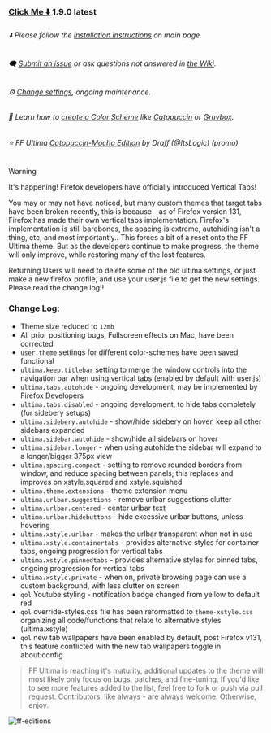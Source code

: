 ### [Click Me ⬇️](https://github.com/soulhotel/FF-ULTIMA/releases/download/1.9.0/ffultima1.9.0.zip) 1.9.0 latest

###### ⬇️ Please follow the [installation instructions](https://github.com/soulhotel/FF-ULTIMA#installation) on main page.

###### 🗨️ [Submit an issue](https://github.com/soulhotel/FF-ULTIMA/issues/new/choose) or ask questions not answered in [the Wiki](https://github.com/soulhotel/FF-ULTIMA/wiki).

###### ⚙️ [Change settings](https://github.com/soulhotel/FF-ULTIMA/wiki/Settings), ongoing maintenance.

###### 🎨 Learn how to [create a Color Scheme](https://github.com/soulhotel/FF-ULTIMA/wiki/Create-a-Color-Scheme) like [Catppuccin](https://github.com/soulhotel/FF-ULTIMA/blob/next-release/theme/color-schemes/catppuccin/readme.md) or [Gruvbox](https://github.com/soulhotel/FF-ULTIMA/blob/next-release/theme/color-schemes/gruvbox-light/readme.md).

###### ⭐ FF Ultima [Catppuccin-Mocha Edition](https://github.com/soulhotel/FF-ULTIMA/tree/main/theme/color-schemes/catppuccin-mocha/readme.md) by Draff (@ItsLogic) (promo)

>[!WARNING]
> It's happening! Firefox developers have officially introduced Vertical Tabs!
>
> You may or may not have noticed, but many custom themes that target tabs have been broken recently, this is because - as of Firefox version 131, Firefox has made their own vertical tabs implementation. Firefox's implementation is still barebones, the spacing is extreme, autohiding isn't a thing, etc, and most importantly.. This forces a bit of a reset onto the FF Ultima theme. But as the developers continue to make progress, the theme will only improve, while restoring many of the lost features.
>
> Returning Users will need to delete some of the old ultima settings, or just make a new firefox profile, and use your user.js file to get the new settings. Please read the change log!!

### Change Log:
- Theme size reduced to `12mb`
- All prior positioning bugs, Fullscreen effects on Mac, have been corrected
- `user.theme` settings for different color-schemes have been saved, functional
- `ultima.keep.titlebar` setting to merge the window controls into the navigation bar when using vertical tabs (enabled by default with user.js)
- `ultima.tabs.autohide` - ongoing development, may be implemented by Firefox Developers
- `ultima.tabs.disabled` - ongoing development, to hide tabs completely (for sidebery setups)
- `ultima.sidebery.autohide` - show/hide sidebery on hover, keep all other sidebars expanded
- `ultima.sidebar.autohide` - show/hide all sidebars on hover
- `ultima.sidebar.longer` - when using autohide the sidebar will expand to a longer/bigger 375px view
- `ultima.spacing.compact` - setting to remove rounded borders from window, and reduce spacing between panels, this replaces and improves on xstyle.squared and xstyle.squished
- `ultima.theme.extensions` - theme extension menu
- `ultima.urlbar.suggestions` - remove urlbar suggestions clutter
- `ultima.urlbar.centered` - center urlbar text
- `ultima.urlbar.hidebuttons` - hide excessive urlbar buttons, unless hovering
- `ultima.xstyle.urlbar` - makes the urlbar transparent when not in use
- `ultima.xstyle.containertabs` - provides alternative styles for container tabs, ongoing progression for vertical tabs
- `ultima.xstyle.pinnedtabs` - provides alternative styles for pinned tabs, ongoing progression for vertical tabs
- `ultima.xstyle.private` - when on, private browsing page can use a custom background, with less clutter on screen
- `qol` Youtube styling - notification badge changed from yellow to default red
- `qol` override-styles.css file has been reformatted to `theme-xstyle.css` organizing all code/functions that relate to alternative styles (ultima.xstyle)
- `qol` new tab wallpapers have been enabled by default, post Firefox v131, this feature conflicted with the new tab wallpapers toggle in about:config
> FF Ultima is reaching it's maturity, additional updates to the theme will most likely only focus on bugs, patches, and fine-tuning. If you'd like to see more features added to the list, feel free to fork or push via pull request. Contributors, like always - are always welcome. Otherwise, enjoy.

![ff-editions](https://github.com/user-attachments/assets/b7ca4a8c-1a8d-4f38-adae-be7a99b69e29)

<!--
> *Tabs on Top*

![Screenshot from 2024-07-20 02-21-11](https://github.com/user-attachments/assets/d312964e-f4bc-4377-993b-f81495aebe2a)

> *Tabs on the Right*

![Screenshot from 2024-07-28 20-42-09](https://github.com/user-attachments/assets/481937e4-7653-407c-bba8-69fb00b201f1)
-->




